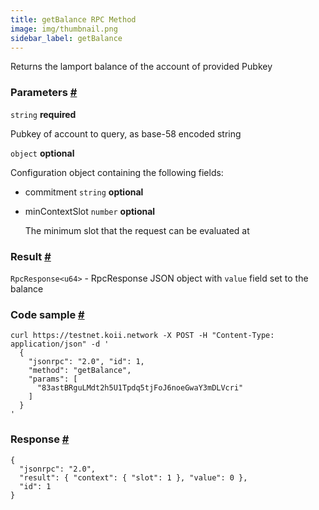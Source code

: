 ```yaml
---
title: getBalance RPC Method 
image: img/thumbnail.png
sidebar_label: getBalance
--- 
```

Returns the lamport balance of the account of provided Pubkey

### Parameters [#](#parameters)

`string` **required**

Pubkey of account to query, as base-58 encoded string

`object` **optional**

Configuration object containing the following fields:
- commitment `string` **optional**
- minContextSlot `number` **optional**
  
  The minimum slot that the request can be evaluated at

### Result [#](#result)

`RpcResponse<u64>` - RpcResponse JSON object with `value` field set to the balance

### Code sample [#](#code-sample)

```
curl https://testnet.koii.network -X POST -H "Content-Type: application/json" -d '
  {
    "jsonrpc": "2.0", "id": 1,
    "method": "getBalance",
    "params": [
      "83astBRguLMdt2h5U1Tpdq5tjFoJ6noeGwaY3mDLVcri"
    ]
  }
'
```


### Response [#](#response)

```
{
  "jsonrpc": "2.0",
  "result": { "context": { "slot": 1 }, "value": 0 },
  "id": 1
}
```

